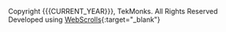 Copyright {{{CURRENT_YEAR}}}, TekMonks. All Rights Reserved <br> Developed using [WebScrolls](https://github.com/TekMonksGitHub/webscrolls){:target="_blank"}